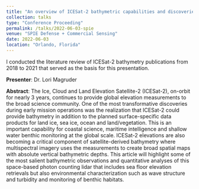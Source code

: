 ```yaml
---
title: "An overview of ICESat-2 bathymetric capabilities and discoveries"
collection: talks
type: "Conference Proceeding"
permalink: /talks/2022-06-03-spie
venue: "SPIE Defense + Commercial Sensing"
date: 2022-06-03
location: "Orlando, Florida"
---
```


I conducted the literature review of ICESat-2 bathymetry publications from 2018 to 2021 that served as the basis for this presentation.

**Presenter**: Dr. Lori Magruder

**Abstract**: The Ice, Cloud and Land Elevation Satellite-2 (ICESat-2), on-orbit for nearly 3 years, continues to provide global elevation measurements to the broad science community. One of the most transformative discoveries during early mission operations was the realization that ICESat-2 could provide bathymetry in addition to the planned surface-specific data products for land ice, sea ice, ocean and land/vegetation. This is an important capability for coastal science, maritime intelligence and shallow water benthic monitoring at the global scale. ICESat-2 elevations are also becoming a critical component of satellite-derived bathymetry where multispectral imagery uses the measurements to create broad spatial maps with absolute vertical bathymetric depths. This article will highlight some of the most salient bathymetric observations and quantitative analyses of this space-based photon counting lidar that includes sea floor elevation retrievals but also environmental characterization such as wave structure and turbidity and monitoring of benthic habitats.
